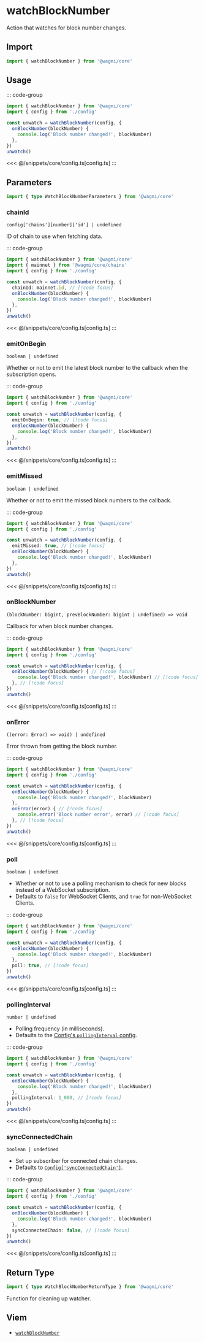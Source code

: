 # watchBlockNumber

Action that watches for block number changes.

## Import

```ts
import { watchBlockNumber } from '@wagmi/core'
```

## Usage

::: code-group
```ts [index.ts]
import { watchBlockNumber } from '@wagmi/core'
import { config } from './config'

const unwatch = watchBlockNumber(config, {
  onBlockNumber(blockNumber) {
    console.log('Block number changed!', blockNumber)
  },
})
unwatch()
```
<<< @/snippets/core/config.ts[config.ts]
:::

## Parameters

```ts
import { type WatchBlockNumberParameters } from '@wagmi/core'
```

### chainId

`config['chains'][number]['id'] | undefined`

ID of chain to use when fetching data.

::: code-group
```ts [index.ts]
import { watchBlockNumber } from '@wagmi/core'
import { mainnet } from '@wagmi/core/chains'
import { config } from './config'

const unwatch = watchBlockNumber(config, {
  chainId: mainnet.id, // [!code focus]
  onBlockNumber(blockNumber) {
    console.log('Block number changed!', blockNumber)
  },
})
unwatch()
```
<<< @/snippets/core/config.ts[config.ts]
:::

### emitOnBegin

`boolean | undefined`

Whether or not to emit the latest block number to the callback when the subscription opens.

::: code-group
```ts [index.ts]
import { watchBlockNumber } from '@wagmi/core'
import { config } from './config'

const unwatch = watchBlockNumber(config, {
  emitOnBegin: true, // [!code focus]
  onBlockNumber(blockNumber) {
    console.log('Block number changed!', blockNumber)
  },
})
unwatch()
```
<<< @/snippets/core/config.ts[config.ts]
:::

### emitMissed

`boolean | undefined`

Whether or not to emit the missed block numbers to the callback.

::: code-group
```ts [index.ts]
import { watchBlockNumber } from '@wagmi/core'
import { config } from './config'

const unwatch = watchBlockNumber(config, {
  emitMissed: true, // [!code focus]
  onBlockNumber(blockNumber) {
    console.log('Block number changed!', blockNumber)
  },
})
unwatch()
```
<<< @/snippets/core/config.ts[config.ts]
:::


### onBlockNumber

`(blockNumber: bigint, prevBlockNumber: bigint | undefined) => void`

Callback for when block number changes.

::: code-group
```ts [index.ts]
import { watchBlockNumber } from '@wagmi/core'
import { config } from './config'

const unwatch = watchBlockNumber(config, {
  onBlockNumber(blockNumber) { // [!code focus]
    console.log('Block number changed!', blockNumber) // [!code focus]
  }, // [!code focus]
})
unwatch()
```
<<< @/snippets/core/config.ts[config.ts]
:::

### onError

`((error: Error) => void) | undefined`

Error thrown from getting the block number.

::: code-group
```ts [index.ts]
import { watchBlockNumber } from '@wagmi/core'
import { config } from './config'

const unwatch = watchBlockNumber(config, {
  onBlockNumber(blockNumber) { 
    console.log('Block number changed!', blockNumber) 
  }, 
  onError(error) { // [!code focus]
    console.error('Block number error', error) // [!code focus]
  }, // [!code focus]
})
unwatch()
```
<<< @/snippets/core/config.ts[config.ts]
:::

### poll

`boolean | undefined`

- Whether or not to use a polling mechanism to check for new blocks instead of a WebSocket subscription.
- Defaults to `false` for WebSocket Clients, and `true` for non-WebSocket Clients.

::: code-group
```ts [index.ts]
import { watchBlockNumber } from '@wagmi/core'
import { config } from './config'

const unwatch = watchBlockNumber(config, {
  onBlockNumber(blockNumber) { 
    console.log('Block number changed!', blockNumber) 
  }, 
  poll: true, // [!code focus]
})
unwatch()
```
<<< @/snippets/core/config.ts[config.ts]
:::

### pollingInterval

`number | undefined`

- Polling frequency (in milliseconds).
- Defaults to the [Config's `pollingInterval` config](/core/api/createConfig#pollinginterval).

::: code-group
```ts [index.ts]
import { watchBlockNumber } from '@wagmi/core'
import { config } from './config'

const unwatch = watchBlockNumber(config, {
  onBlockNumber(blockNumber) { 
    console.log('Block number changed!', blockNumber) 
  }, 
  pollingInterval: 1_000, // [!code focus]
})
unwatch()
```
<<< @/snippets/core/config.ts[config.ts]
:::

### syncConnectedChain

`boolean | undefined`

- Set up subscriber for connected chain changes.
- Defaults to [`Config['syncConnectedChain']`](/core/api/createConfig#syncconnectedchain).

::: code-group
```ts [index.ts]
import { watchBlockNumber } from '@wagmi/core'
import { config } from './config'

const unwatch = watchBlockNumber(config, {
  onBlockNumber(blockNumber) {
    console.log('Block number changed!', blockNumber)
  },
  syncConnectedChain: false, // [!code focus]
})
unwatch()
```
<<< @/snippets/core/config.ts[config.ts]
:::

## Return Type

```ts
import { type WatchBlockNumberReturnType } from '@wagmi/core'
```

Function for cleaning up watcher.

## Viem

- [`watchBlockNumber`](https://viem.sh/docs/actions/public/watchBlockNumber.html)
